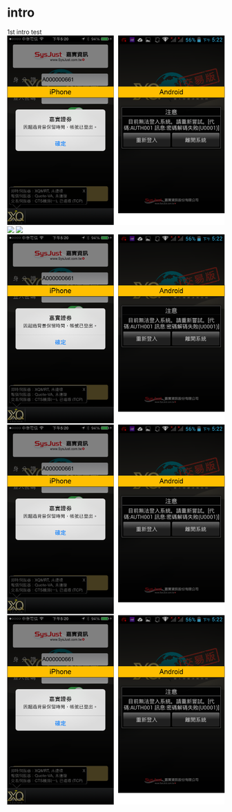 # intro

1st intro test
![](/image/1.png)
![](1.png)
![](//image/1.png)
![](\image\1.png)
![](image/1.png)
![](\\image\1.png)